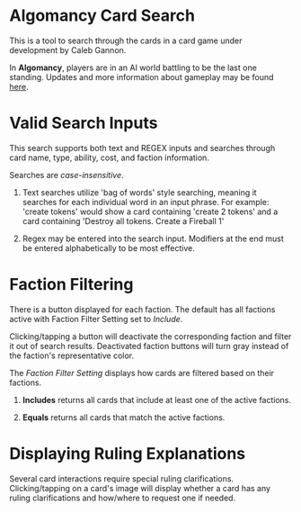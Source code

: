 # Algomancy Card Search

This is a tool to search through the cards in a card game under development by Caleb Gannon.

In **Algomancy**, players are in an AI world battling to be the last one standing. Updates and more information about gameplay may be found [here](https://calebgannon.com/algomancy/).

# Valid Search Inputs

This search supports both text and REGEX inputs and searches through card name, type, ability, cost, and faction information.

Searches are _case-insensitive_.

1. Text searches utilize 'bag of words' style searching, meaning it searches for each individual word in an input phrase. For example: 'create tokens' would show a card containing 'create 2 tokens' and a card containing 'Destroy all tokens. Create a Fireball 1'

2. Regex may be entered into the search input. Modifiers at the end must be entered alphabetically to be most effective.

# Faction Filtering

There is a button displayed for each faction. The default has all factions active with Faction Filter Setting set to _Include_.

Clicking/tapping a button will deactivate the corresponding faction and filter it out of search results. Deactivated faction buttons will turn gray instead of the faction's representative color.

The _Faction Filter Setting_ displays how cards are filtered based on their factions.

1. **Includes** returns all cards that include at least one of the active factions.

2. **Equals** returns all cards that match the active factions.

# Displaying Ruling Explanations

Several card interactions require special ruling clarifications. Clicking/tapping on a card's image will display whether a card has any ruling clarifications and how/where to request one if needed.
